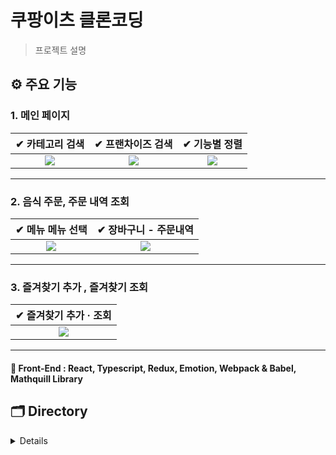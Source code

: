 # 쿠팡이츠 클론코딩

> 프로젝트 설명

## ⚙️ 주요 기능

### 1. 메인 페이지

|                                                  ✔ 카테고리 검색                                                   |                                                 ✔ 프랜차이즈 검색                                                  |                                                   ✔ 기능별 정렬                                                    |
| :----------------------------------------------------------------------------------------------------------------: | :----------------------------------------------------------------------------------------------------------------: | :----------------------------------------------------------------------------------------------------------------: |
| <img src="https://user-images.githubusercontent.com/59330828/109375857-60278e80-7903-11eb-8f1e-a62acc758ec4.gif"/> | <img src="https://user-images.githubusercontent.com/59330828/109375859-69b0f680-7903-11eb-872b-7041c701062b.gif"/> | <img src="https://user-images.githubusercontent.com/59330828/109375863-73d2f500-7903-11eb-8d56-c0694570ea0d.gif"/> |

---

### 2. 음식 주문, 주문 내역 조회

|                                                  ✔ 메뉴 메뉴 선택                                                  |                                               ✔ 장바구니 - 주문내역                                                |
| :----------------------------------------------------------------------------------------------------------------: | :----------------------------------------------------------------------------------------------------------------: |
| <img src="https://user-images.githubusercontent.com/59330828/109376493-2d33c980-7908-11eb-8688-b5d779e6677f.gif"/> | <img src="https://user-images.githubusercontent.com/59330828/109376856-a6342080-790a-11eb-9816-91bd11c65b4e.gif"/> |

---

### 3. 즐겨찾기 추가 , 즐겨찾기 조회

|                                               ✔ 즐겨찾기 추가 · 조회                                               |
| :----------------------------------------------------------------------------------------------------------------: |
| <img src="https://user-images.githubusercontent.com/59330828/109377041-feb7ed80-790b-11eb-93aa-e30510e771bc.gif"/> |

---

#### 📘 Front-End : React, Typescript, Redux, Emotion, Webpack & Babel, Mathquill Library

## 🗂 Directory

<details>
<details>
<summary>client</summary>
  <div markdown="1">

```
📁client
├── 📁public
│   ├── 📁image
│   ├── background.js
│   ├── content.css
│   ├── icon.png
│   ├── manifest.json
│   └── index.html
└── 📁src
    ├── App
    ├── 📁components
    │   ├── index.tsx
    │   ├── style.ts
    │   └── use(폴더명).ts
    ├── 📁contexts
    │   ├── index.ts
    │   ├── 📁latex
    │   └── 📁user
    ├── 📁hooks
    ├── 📁lib
    │   ├── 📁apis
    │   ├── 📁constants
    │   └── 📁utils
    ├── 📁pages
    └── 📁__tests__
```

  </div>
</details>
